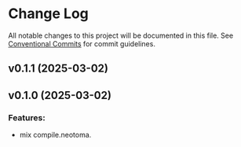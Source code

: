 # Change Log

All notable changes to this project will be documented in this file.
See [Conventional Commits](Https://conventionalcommits.org) for commit guidelines.

<!-- changelog -->

## v0.1.1 (2025-03-02)




## v0.1.0 (2025-03-02)




### Features:

* mix compile.neotoma.
